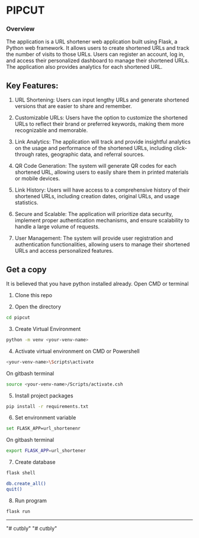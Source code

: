 # PIPCUT

### Overview

The application is a URL shortener web application built using Flask, a Python web framework. It allows users to create shortened URLs and track the number of visits to those URLs. Users can register an account, log in, and access their personalized dashboard to manage their shortened URLs. The application also provides analytics for each shortened URL.
## Key Features:

1. URL Shortening: Users can input lengthy URLs and generate shortened versions that are easier to share and remember.

2. Customizable URLs: Users have the option to customize the shortened URLs to reflect their brand or preferred keywords, making them more recognizable and memorable.

3. Link Analytics: The application will track and provide insightful analytics on the usage and performance of the shortened URLs, including click-through rates, geographic data, and referral sources.

4. QR Code Generation: The system will generate QR codes for each shortened URL, allowing users to easily share them in printed materials or mobile devices.

5. Link History: Users will have access to a comprehensive history of their shortened URLs, including creation dates, original URLs, and usage statistics.

6. Secure and Scalable: The application will prioritize data security, implement proper authentication mechanisms, and ensure scalability to handle a large volume of requests.

7. User Management: The system will provide user registration and authentication functionalities, allowing users to manage their shortened URLs and access personalized features.



## Get a copy
It is believed that you have python installed already. Open CMD or terminal
1. Clone this repo

2. Open the directory
```sh
cd pipcut
```
3. Create Virtual Environment
```sh
python -m venv <your-venv-name>
```
4. Activate virtual environment on CMD or Powershell
```sh
<your-venv-name>\Scripts\activate
```
On gitbash terminal
```sh
source <your-venv-name>/Scripts/activate.csh
```
5. Install project packages
```sh
pip install -r requirements.txt
```
6. Set environment variable
```sh
set FLASK_APP=url_shortenenr
```
On gitbash terminal
```sh
export FLASK_APP=url_shortener
```
7. Create database
```sh
flask shell
```
```sh
db.create_all()
quit()
```
8. Run program
```sh
flask run
```
<hr>





"# cutbly" 
"# cutbly" 
